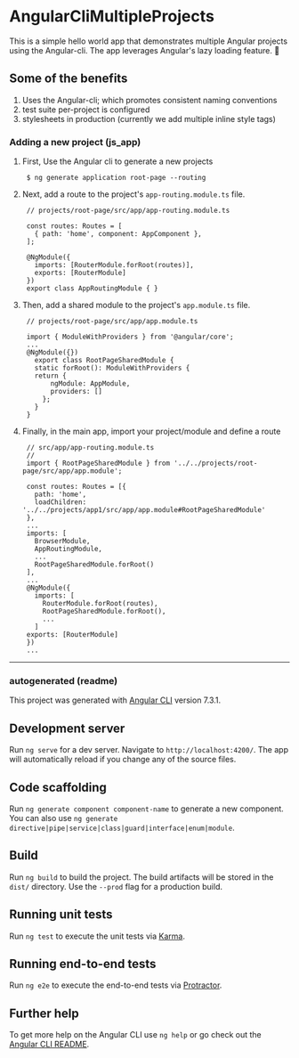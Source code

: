# AngularCliMultipleProjects

This is a simple hello world app that demonstrates multiple Angular projects using the Angular-cli.  The app leverages Angular's lazy loading feature. :muscle:

## Some of the benefits

1. Uses the Angular-cli; which promotes consistent naming conventions
1. test suite per-project is configured
1. stylesheets in production (currently we add multiple inline style tags)


### Adding a new project (js_app)

1. First, Use the Angular cli to generate a new projects

        $ ng generate application root-page --routing


1. Next, add a route to the project's `app-routing.module.ts` file.

        // projects/root-page/src/app/app-routing.module.ts

        const routes: Routes = [
          { path: 'home', component: AppComponent },
        ];

        @NgModule({
          imports: [RouterModule.forRoot(routes)],
          exports: [RouterModule]
        })
        export class AppRoutingModule { }


1. Then, add a shared module to the project's `app.module.ts` file.

        // projects/root-page/src/app/app.module.ts

        import { ModuleWithProviders } from '@angular/core';
        ...
        @NgModule({})
          export class RootPageSharedModule {
          static forRoot(): ModuleWithProviders {
          return {
              ngModule: AppModule,
              providers: []
            };
          }
        }


1. Finally, in the main app, import your project/module and define a route

        // src/app/app-routing.module.ts
        //
        import { RootPageSharedModule } from '../../projects/root-page/src/app/app.module';

        const routes: Routes = [{
          path: 'home',
          loadChildren: '../../projects/app1/src/app/app.module#RootPageSharedModule'
        },
        ...
        imports: [
          BrowserModule,
          AppRoutingModule,
          ...
          RootPageSharedModule.forRoot()
        ],
        ...
        @NgModule({
          imports: [
            RouterModule.forRoot(routes),
            RootPageSharedModule.forRoot(),
            ...
          ]
        exports: [RouterModule]
        })
        ...



-------------
### autogenerated (readme)

This project was generated with [Angular CLI](https://github.com/angular/angular-cli) version 7.3.1.

## Development server

Run `ng serve` for a dev server. Navigate to `http://localhost:4200/`. The app will automatically reload if you change any of the source files.

## Code scaffolding

Run `ng generate component component-name` to generate a new component. You can also use `ng generate directive|pipe|service|class|guard|interface|enum|module`.

## Build

Run `ng build` to build the project. The build artifacts will be stored in the `dist/` directory. Use the `--prod` flag for a production build.

## Running unit tests

Run `ng test` to execute the unit tests via [Karma](https://karma-runner.github.io).

## Running end-to-end tests

Run `ng e2e` to execute the end-to-end tests via [Protractor](http://www.protractortest.org/).

## Further help

To get more help on the Angular CLI use `ng help` or go check out the [Angular CLI README](https://github.com/angular/angular-cli/blob/master/README.md).
